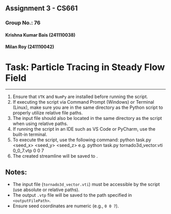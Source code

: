 ## Assignment 3 - CS661
### Group No.: 76
#### Krishna Kumar Bais (241110038)
#### Milan Roy (241110042)


# Task: Particle Tracing in Steady Flow Field 
---------------------------------------------
1. Ensure that `VTK` and `NumPy` are installed before running the script.
2. If executing the script via Command Prompt (Windows) or Terminal (Linux), make sure you are in the
   same directory as the Python script to properly utilize relative file paths.
3. The input file should also be located in the same directory as the script when using relative paths.
4. If running the script in an IDE such as VS Code or PyCharm, use the built-in terminal.
5. To execute the script, use the following command:
   python task.py <inputFilePath> <outputFilePath> <seed_x> <seed_y> <seed_z>
   e.g. python task.py tornado3d_vector.vti 0_0_7.vtp 0 0 7
6. The created streamline will be saved to <outputFilePath>.


## Notes:  
- The input file (`tornado3d_vector.vti`) must be accessible by the script (use absolute or relative paths).  
- The output `.vtp` file will be saved to the path specified in `<outputFilePath>`.  
- Ensure seed coordinates are numeric (e.g., `0 0 7`).  


